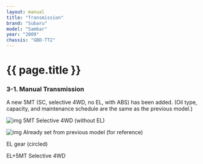```yaml
---
layout: manual
title: "Transmission"
brand: "Subaru"
model: "Sambar"
year: "2009"
chassis: "GBD-TT2"
---
```


# {{ page.title }}

### 3-1. Manual Transmission

A new 5MT (SC, selective 4WD, no EL, with ABS) has been added. (Oil type, capacity, and maintenance schedule are the same as the previous model.)

![img](../assets/images/3-1-1.PNG)
5MT Selective 4WD (without EL)

![img](../assets/images/3-1-2.PNG)
Already set from previous model (for reference)

EL gear (circled)

EL+5MT Selective 4WD